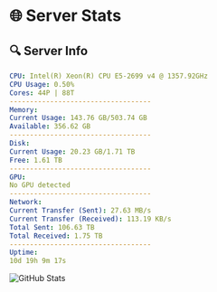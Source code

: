 # 🌐 Server Stats
## 🔍 Server Info
```yaml
CPU: Intel(R) Xeon(R) CPU E5-2699 v4 @ 1357.92GHz
CPU Usage: 0.50%
Cores: 44P | 88T
-----------------------------------
Memory:
Current Usage: 143.76 GB/503.74 GB
Available: 356.62 GB
-----------------------------------
Disk:
Current Usage: 20.23 GB/1.71 TB
Free: 1.61 TB
-----------------------------------
GPU:
No GPU detected
-----------------------------------
Network:
Current Transfer (Sent): 27.63 MB/s
Current Transfer (Received): 113.19 KB/s
Total Sent: 106.63 TB
Total Received: 1.75 TB
-----------------------------------
Uptime:
10d 19h 9m 17s
```
![GitHub Stats](https://img.shields.io/badge/Updated-2025-02-18_17:52:35-blue)